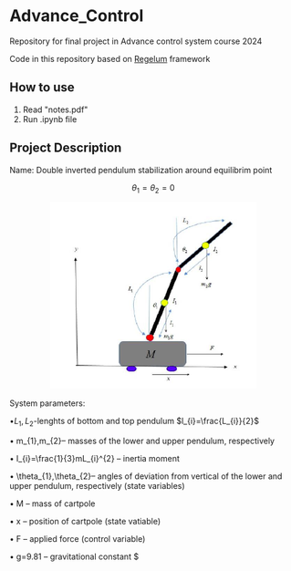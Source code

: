 # Advance_Control
Repository for final project in Advance control system course 2024

Code in this repository based on [Regelum](https://regelum.aidynamic.io/) framework

## How to use
1. Read "notes.pdf"
2. Run .ipynb file

## Project Description
Name: Double inverted pendulum stabilization around equilibrim point 
```math
 \theta_1 = \theta_2 = 0
```

<p align="center">
  <img src="https://github.com/Smetankin927/Advance_Control/blob/main/pendulum.png">
</p>

System parameters:

•$L_{1},L_{2}$-lenghts of bottom and top pendulum $l_{i}=\frac{L_{i}}{2}$

• m_{1},m_{2}– masses of the lower and upper pendulum, respectively

• I_{i}=\frac{1}{3}mL_{i}^{2} – inertia moment

• \theta_{1},\theta_{2}– angles of deviation from vertical of the lower and upper pendulum, respectively (state variables)

• M – mass of cartpole

• x – position of cartpole (state vatiable)

• F – applied force (control variable)

• g=9.81 – gravitational constant
$
